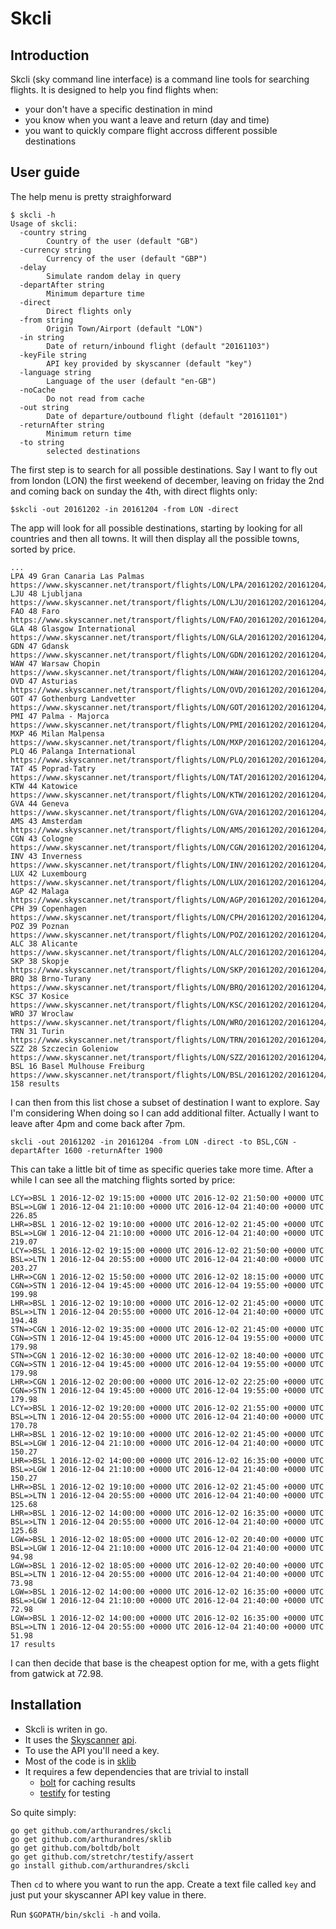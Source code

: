 # Skcli

## Introduction

Skcli (sky command line interface) is a command line tools for searching flights. It is designed to help you find flights when: 
* your don't have a specific destination in mind
* you know when you want a leave and return (day and time)
* you want to quickly compare flight accross different possible destinations

## User guide

The help menu is pretty straighforward

```shell
$ skcli -h
Usage of skcli:
  -country string
    	Country of the user (default "GB")
  -currency string
    	Currency of the user (default "GBP")
  -delay
    	Simulate random delay in query
  -departAfter string
    	Minimum departure time
  -direct
    	Direct flights only
  -from string
    	Origin Town/Airport (default "LON")
  -in string
    	Date of return/inbound flight (default "20161103")
  -keyFile string
    	API key provided by skyscanner (default "key")
  -language string
    	Language of the user (default "en-GB")
  -noCache
    	Do not read from cache
  -out string
    	Date of departure/outbound flight (default "20161101")
  -returnAfter string
    	Minimum return time
  -to string
    	selected destinations
```

The first step is to search for all possible destinations. Say I want to fly out from london (LON) the first weekend of december, leaving on friday the 2nd and coming back on sunday the 4th, with direct flights only:

```shell
$skcli -out 20161202 -in 20161204 -from LON -direct
```
The app will look for all possible destinations, starting by looking for all countries and then all towns. It will then display all the possible towns, sorted by price.

```shell
...
LPA 49 Gran Canaria Las Palmas https://www.skyscanner.net/transport/flights/LON/LPA/20161202/20161204/
LJU 48 Ljubljana https://www.skyscanner.net/transport/flights/LON/LJU/20161202/20161204/
FAO 48 Faro https://www.skyscanner.net/transport/flights/LON/FAO/20161202/20161204/
GLA 48 Glasgow International https://www.skyscanner.net/transport/flights/LON/GLA/20161202/20161204/
GDN 47 Gdansk https://www.skyscanner.net/transport/flights/LON/GDN/20161202/20161204/
WAW 47 Warsaw Chopin https://www.skyscanner.net/transport/flights/LON/WAW/20161202/20161204/
OVD 47 Asturias https://www.skyscanner.net/transport/flights/LON/OVD/20161202/20161204/
GOT 47 Gothenburg Landvetter https://www.skyscanner.net/transport/flights/LON/GOT/20161202/20161204/
PMI 47 Palma - Majorca https://www.skyscanner.net/transport/flights/LON/PMI/20161202/20161204/
MXP 46 Milan Malpensa https://www.skyscanner.net/transport/flights/LON/MXP/20161202/20161204/
PLQ 46 Palanga International https://www.skyscanner.net/transport/flights/LON/PLQ/20161202/20161204/
TAT 45 Poprad-Tatry https://www.skyscanner.net/transport/flights/LON/TAT/20161202/20161204/
KTW 44 Katowice https://www.skyscanner.net/transport/flights/LON/KTW/20161202/20161204/
GVA 44 Geneva https://www.skyscanner.net/transport/flights/LON/GVA/20161202/20161204/
AMS 43 Amsterdam https://www.skyscanner.net/transport/flights/LON/AMS/20161202/20161204/
CGN 43 Cologne https://www.skyscanner.net/transport/flights/LON/CGN/20161202/20161204/
INV 43 Inverness https://www.skyscanner.net/transport/flights/LON/INV/20161202/20161204/
LUX 42 Luxembourg https://www.skyscanner.net/transport/flights/LON/LUX/20161202/20161204/
AGP 42 Malaga https://www.skyscanner.net/transport/flights/LON/AGP/20161202/20161204/
CPH 39 Copenhagen https://www.skyscanner.net/transport/flights/LON/CPH/20161202/20161204/
POZ 39 Poznan https://www.skyscanner.net/transport/flights/LON/POZ/20161202/20161204/
ALC 38 Alicante https://www.skyscanner.net/transport/flights/LON/ALC/20161202/20161204/
SKP 38 Skopje https://www.skyscanner.net/transport/flights/LON/SKP/20161202/20161204/
BRQ 38 Brno-Turany https://www.skyscanner.net/transport/flights/LON/BRQ/20161202/20161204/
KSC 37 Kosice https://www.skyscanner.net/transport/flights/LON/KSC/20161202/20161204/
WRO 37 Wroclaw https://www.skyscanner.net/transport/flights/LON/WRO/20161202/20161204/
TRN 31 Turin https://www.skyscanner.net/transport/flights/LON/TRN/20161202/20161204/
SZZ 28 Szczecin Goleniow https://www.skyscanner.net/transport/flights/LON/SZZ/20161202/20161204/
BSL 16 Basel Mulhouse Freiburg https://www.skyscanner.net/transport/flights/LON/BSL/20161202/20161204/
158 results
```
I can then from this list chose a subset of destination I want to explore. Say I'm considering  When doing so I can add additional filter. Actually I want to leave after 4pm and come back after 7pm.

```shell
skcli -out 20161202 -in 20161204 -from LON -direct -to BSL,CGN -departAfter 1600 -returnAfter 1900
```

This can take a little bit of time as specific queries take more time. After a while I can see all the matching flights sorted by price:

```shell
LCY=>BSL 1 2016-12-02 19:15:00 +0000 UTC 2016-12-02 21:50:00 +0000 UTC BSL=>LGW 1 2016-12-04 21:10:00 +0000 UTC 2016-12-04 21:40:00 +0000 UTC 226.85
LHR=>BSL 1 2016-12-02 19:10:00 +0000 UTC 2016-12-02 21:45:00 +0000 UTC BSL=>LGW 1 2016-12-04 21:10:00 +0000 UTC 2016-12-04 21:40:00 +0000 UTC 219.07
LCY=>BSL 1 2016-12-02 19:15:00 +0000 UTC 2016-12-02 21:50:00 +0000 UTC BSL=>LTN 1 2016-12-04 20:55:00 +0000 UTC 2016-12-04 21:40:00 +0000 UTC 203.27
LHR=>CGN 1 2016-12-02 15:50:00 +0000 UTC 2016-12-02 18:15:00 +0000 UTC CGN=>STN 1 2016-12-04 19:45:00 +0000 UTC 2016-12-04 19:55:00 +0000 UTC 199.98
LHR=>BSL 1 2016-12-02 19:10:00 +0000 UTC 2016-12-02 21:45:00 +0000 UTC BSL=>LTN 1 2016-12-04 20:55:00 +0000 UTC 2016-12-04 21:40:00 +0000 UTC 194.48
STN=>CGN 1 2016-12-02 19:35:00 +0000 UTC 2016-12-02 21:45:00 +0000 UTC CGN=>STN 1 2016-12-04 19:45:00 +0000 UTC 2016-12-04 19:55:00 +0000 UTC 179.98
STN=>CGN 1 2016-12-02 16:30:00 +0000 UTC 2016-12-02 18:40:00 +0000 UTC CGN=>STN 1 2016-12-04 19:45:00 +0000 UTC 2016-12-04 19:55:00 +0000 UTC 179.98
LHR=>CGN 1 2016-12-02 20:00:00 +0000 UTC 2016-12-02 22:25:00 +0000 UTC CGN=>STN 1 2016-12-04 19:45:00 +0000 UTC 2016-12-04 19:55:00 +0000 UTC 179.98
LCY=>BSL 1 2016-12-02 19:20:00 +0000 UTC 2016-12-02 21:55:00 +0000 UTC BSL=>LTN 1 2016-12-04 20:55:00 +0000 UTC 2016-12-04 21:40:00 +0000 UTC 170.78
LHR=>BSL 1 2016-12-02 19:10:00 +0000 UTC 2016-12-02 21:45:00 +0000 UTC BSL=>LGW 1 2016-12-04 21:10:00 +0000 UTC 2016-12-04 21:40:00 +0000 UTC 150.27
LHR=>BSL 1 2016-12-02 14:00:00 +0000 UTC 2016-12-02 16:35:00 +0000 UTC BSL=>LGW 1 2016-12-04 21:10:00 +0000 UTC 2016-12-04 21:40:00 +0000 UTC 150.27
LHR=>BSL 1 2016-12-02 19:10:00 +0000 UTC 2016-12-02 21:45:00 +0000 UTC BSL=>LTN 1 2016-12-04 20:55:00 +0000 UTC 2016-12-04 21:40:00 +0000 UTC 125.68
LHR=>BSL 1 2016-12-02 14:00:00 +0000 UTC 2016-12-02 16:35:00 +0000 UTC BSL=>LTN 1 2016-12-04 20:55:00 +0000 UTC 2016-12-04 21:40:00 +0000 UTC 125.68
LGW=>BSL 1 2016-12-02 18:05:00 +0000 UTC 2016-12-02 20:40:00 +0000 UTC BSL=>LGW 1 2016-12-04 21:10:00 +0000 UTC 2016-12-04 21:40:00 +0000 UTC 94.98
LGW=>BSL 1 2016-12-02 18:05:00 +0000 UTC 2016-12-02 20:40:00 +0000 UTC BSL=>LTN 1 2016-12-04 20:55:00 +0000 UTC 2016-12-04 21:40:00 +0000 UTC 73.98
LGW=>BSL 1 2016-12-02 14:00:00 +0000 UTC 2016-12-02 16:35:00 +0000 UTC BSL=>LGW 1 2016-12-04 21:10:00 +0000 UTC 2016-12-04 21:40:00 +0000 UTC 72.98
LGW=>BSL 1 2016-12-02 14:00:00 +0000 UTC 2016-12-02 16:35:00 +0000 UTC BSL=>LTN 1 2016-12-04 20:55:00 +0000 UTC 2016-12-04 21:40:00 +0000 UTC 51.98
17 results
```

I can then decide that base is the cheapest option for me, with a gets flight from gatwick at 72.98.

## Installation

- Skcli is writen in go. 
- It uses the [Skyscanner](http://skycanner.net) [api](http://business.skyscanner.net/portal/en-GB/Documentation/ApiOverview). 
- To use the API you'll need a key. 
- Most of the code is in [sklib](https://github.com/arthurandres/sklib)
- It requires a few dependencies that are trivial to install
  - [bolt](https://github.com/boltdb/bolt) for caching results
  - [testify](github.com/stretchr/testify/assert) for testing

So quite simply:
```
go get github.com/arthurandres/skcli
go get github.com/arthurandres/sklib
go get github.com/boltdb/bolt
go get github.com/stretchr/testify/assert 
go install github.com/arthurandres/skcli
```
Then ```cd``` to where you want to run the app. Create a text file called ```key``` and just put your skyscanner API key value in there. 

Run ```$GOPATH/bin/skcli -h``` and voila.





